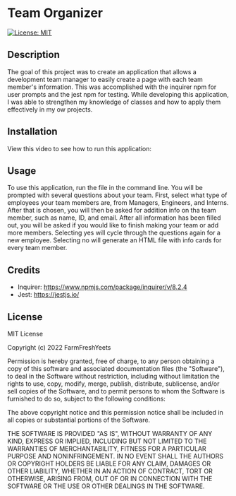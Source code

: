 # Team Organizer
[![License: MIT](https://img.shields.io/badge/License-MIT-yellow.svg)](https://opensource.org/licenses/MIT)
## Description 
The goal of this project was to create an application that allows a development team manager to easily create a page with each team member's information. This was accomplished with the inquirer npm for user prompts and the jest npm for testing. While developing this application, I was able to strengthen my knowledge of classes and how to apply them effectively in my ow projects.

## Installation
View this video to see how to run this application: 

## Usage
To use this application, run the file in the command line. You will be prompted with several questions about your team. First, select what type of employees your team members are, from Managers, Engineers, and Interns. After that is chosen, you will then be asked for addition info on tha team member, such as name, ID, and email. After all information has been filled out, you will be asked if you would like to finish making your team or add more members. Selecting yes will cycle through the questions again for a new employee. Selecting no will generate an HTML file with info cards for every team member.

## Credits
- Inquirer: https://www.npmjs.com/package/inquirer/v/8.2.4
- Jest: https://jestjs.io/

## License
MIT License

Copyright (c) 2022 FarmFreshYeets

Permission is hereby granted, free of charge, to any person obtaining a copy
of this software and associated documentation files (the "Software"), to deal
in the Software without restriction, including without limitation the rights
to use, copy, modify, merge, publish, distribute, sublicense, and/or sell
copies of the Software, and to permit persons to whom the Software is
furnished to do so, subject to the following conditions:

The above copyright notice and this permission notice shall be included in all
copies or substantial portions of the Software.

THE SOFTWARE IS PROVIDED "AS IS", WITHOUT WARRANTY OF ANY KIND, EXPRESS OR
IMPLIED, INCLUDING BUT NOT LIMITED TO THE WARRANTIES OF MERCHANTABILITY,
FITNESS FOR A PARTICULAR PURPOSE AND NONINFRINGEMENT. IN NO EVENT SHALL THE
AUTHORS OR COPYRIGHT HOLDERS BE LIABLE FOR ANY CLAIM, DAMAGES OR OTHER
LIABILITY, WHETHER IN AN ACTION OF CONTRACT, TORT OR OTHERWISE, ARISING FROM,
OUT OF OR IN CONNECTION WITH THE SOFTWARE OR THE USE OR OTHER DEALINGS IN THE
SOFTWARE.
